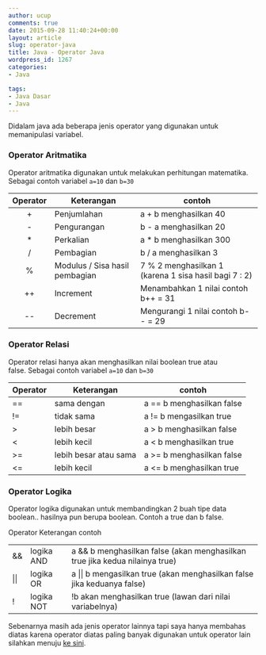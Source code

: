 ```yaml
---
author: ucup
comments: true
date: 2015-09-28 11:40:24+00:00
layout: article
slug: operator-java
title: Java - Operator Java
wordpress_id: 1267
categories:
- Java

tags:
- Java Dasar
- Java
---
```


Didalam java ada beberapa jenis operator yang digunakan untuk memanipulasi variabel.



### Operator Aritmatika



Operator aritmatika digunakan untuk melakukan perhitungan matematika. Sebagai contoh variabel `a=10` dan `b=30`

| Operator | Keterangan | contoh |
|:----------:|------------|--------|
| +	| Penjumlahan	| a + b menghasilkan 40 |
| -	| Pengurangan	| b - a menghasilkan 20 |
| *	| Perkalian	| a * b menghasilkan 300 |
| /	| Pembagian	| b / a menghasilkan 3 |
| %	| Modulus / Sisa hasil pembagian	| 7 % 2 menghasilkan 1 (karena 1 sisa hasil bagi 7 : 2) |
| ++	| Increment	| Menambahkan 1 nilai contoh b++ = 31 |
| --	| Decrement	| Mengurangi 1 nilai contoh b-- = 29   |

<!-- more -->



### Operator Relasi



Operator relasi hanya akan menghasilkan nilai boolean true atau false. Sebagai contoh variabel `a=10` dan `b=30`

| Operator | Keterangan | contoh |
|----------|------------|--------|
| ==	| sama dengan	| a == b menghasilkan false |
| !=	| tidak sama	| a != b mengasilkan true |
| >	| lebih besar	| a > b menghasilkan false |
| <	| lebih kecil	| a < b menghasilkan true |
| >=	| lebih besar atau sama|	a >= b menghasilkan false |
| <=	| lebih kecil	| a <= b menghasilkan true |



### Operator Logika



Operator logika digunakan untuk membandingkan 2 buah tipe data boolean.. hasilnya pun berupa boolean. Contoh a true dan b false.

<table >

<tr >
Operator
Keterangan
contoh
</tr>

<tbody >
<tr >

<td >&&
</td>

<td >logika AND
</td>

<td >a && b menghasilkan false (akan menghasilkan true jika kedua nilainya true)
</td>
</tr>
<tr >

<td >||
</td>

<td >logika OR
</td>

<td >a || b mengasilkan true (akan menghasilkan false jika keduanya false)
</td>
</tr>
<tr >

<td >!
</td>

<td >logika NOT
</td>

<td >!b akan menghasilkan true (lawan dari nilai variabelnya)
</td>
</tr>
</tbody>
</table>

Sebenarnya masih ada jenis operator lainnya tapi saya hanya membahas diatas karena operator diatas paling banyak digunakan untuk operator lain silahkan menuju [ke sini](https://docs.oracle.com/javase/tutorial/java/nutsandbolts/operators.html).
